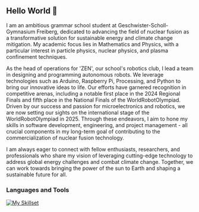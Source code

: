 ## Hello World :wave:

<div align="right">
<!-- <img align="right" width="500" src = "" alt = "profile banner"> -->
</div>

<div align="left">
I am an ambitious grammar school student at Geschwister-Scholl-Gymnasium Freiberg, dedicated to advancing the field of nuclear fusion as a transformative solution for sustainable energy and climate change mitigation. My academic focus lies in Mathematics and Physics, with a particular interest in particle physics, nuclear physics, and plasma confinement techniques.

As the head of operations for 'ZEN', our school's robotics club, I lead a team in designing and programming autonomous robots. We leverage technologies such as Arduino, Raspberry Pi, Processing, and Python to bring our innovative ideas to life. Our efforts have garnered recognition in competitive arenas, including a notable first place in the 2024 Regional Finals and fifth place in the National Finals of the WorldRobotOlympiad.
Driven by our success and passion for microelectronics and robotics, we are now setting our sights on the international stage of the WorldRobotOlympiad in 2025. Through these endeavors, I aim to hone my skills in software development, engineering, and project management - all crucial components in my long-term goal of contributing to the commercialization of nuclear fusion technology.

I am always eager to connect with fellow enthusiasts, researchers, and professionals who share my vision of leveraging cutting-edge technology to address global energy challenges and combat climate change. Together, we can work towards bringing the power of the sun to Earth and shaping a sustainable future for all.
</div>
  
### Languages and Tools

[![My Skillset](https://skillicons.dev/icons?i=html,css,js,cpp,py,processing,linux,arduino,raspberrypi,vscode,latex,github&theme=dark)](https://skillicons.dev)

